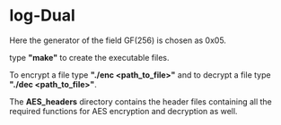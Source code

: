 # log-Dual
Here the generator of the field GF(256) is chosen as 0x05.

type <b>"make"</b> to create the executable files.

To encrypt a file type <b>"./enc &lt;path_to_file&gt;"</b> and to decrypt a file type <b>"./dec &lt;path_to_file&gt;"</b>.
  
The <b>AES_headers</b> directory contains the header files containing all the required functions for AES encryption and decryption as well.
